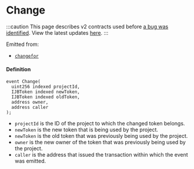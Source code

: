 # Change

:::caution
This page describes v2 contracts used before [a bug was identified](/docs/2022-05-24/). View the latest updates [here](https://juicebox.money/#/v2-bug-updates/).
:::

Emitted from:

* [`changefor`](/protocol/api/contracts/jbtokenstore/write/changefor.md)

#### Definition

```
event Change(
  uint256 indexed projectId,
  IJBToken indexed newToken,
  IJBToken indexed oldToken,
  address owner,
  address caller
);
```

* `projectId` is the ID of the project to which the changed token belongs.
* `newToken` is the new token that is being used by the project.
* `newToken` is the old token that was previously being used by the project.
* `owner` is the new owner of the token that was previously being used by the project.
* `caller` is the address that issued the transaction within which the event was emitted.
